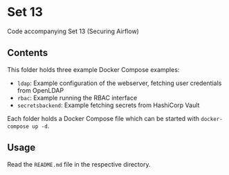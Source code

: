 # Set 13

Code accompanying Set 13 (Securing Airflow)

## Contents

This folder holds three example Docker Compose examples:

- `ldap`: Example configuration of the webserver, fetching user credentials from OpenLDAP
- `rbac`: Example running the RBAC interface
- `secretsbackend`: Example fetching secrets from HashiCorp Vault

Each folder holds a Docker Compose file which can be started with `docker-compose up -d`.

## Usage

Read the `README.md` file in the respective directory.
